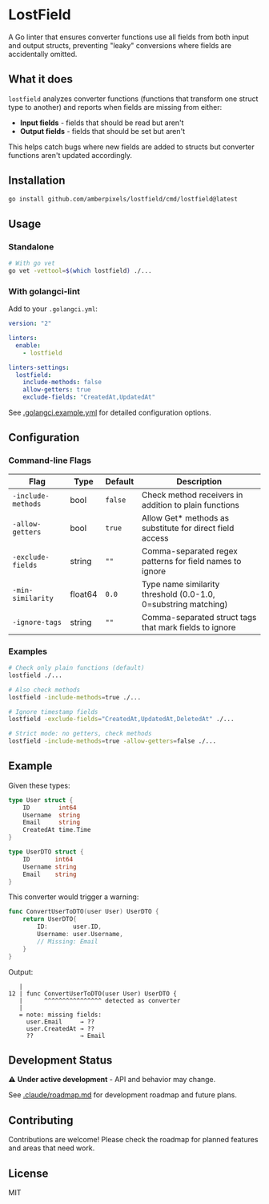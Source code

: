 # LostField

A Go linter that ensures converter functions use all fields from both input and output structs, preventing "leaky" conversions where fields are accidentally omitted.

## What it does

`lostfield` analyzes converter functions (functions that transform one struct type to another) and reports when fields are missing from either:
- **Input fields** - fields that should be read but aren't
- **Output fields** - fields that should be set but aren't

This helps catch bugs where new fields are added to structs but converter functions aren't updated accordingly.

## Installation

```bash
go install github.com/amberpixels/lostfield/cmd/lostfield@latest
```

## Usage

### Standalone

```bash
# With go vet
go vet -vettool=$(which lostfield) ./...
```

### With golangci-lint

Add to your `.golangci.yml`:

```yaml
version: "2"

linters:
  enable:
    - lostfield

linters-settings:
  lostfield:
    include-methods: false
    allow-getters: true
    exclude-fields: "CreatedAt,UpdatedAt"
```

See [.golangci.example.yml](.golangci.example.yml) for detailed configuration options.

## Configuration

### Command-line Flags

| Flag | Type | Default | Description |
|------|------|---------|-------------|
| `-include-methods` | bool | `false` | Check method receivers in addition to plain functions |
| `-allow-getters` | bool | `true` | Allow Get* methods as substitute for direct field access |
| `-exclude-fields` | string | `""` | Comma-separated regex patterns for field names to ignore |
| `-min-similarity` | float64 | `0.0` | Type name similarity threshold (0.0-1.0, 0=substring matching) |
| `-ignore-tags` | string | `""` | Comma-separated struct tags that mark fields to ignore |

### Examples

```bash
# Check only plain functions (default)
lostfield ./...

# Also check methods
lostfield -include-methods=true ./...

# Ignore timestamp fields
lostfield -exclude-fields="CreatedAt,UpdatedAt,DeletedAt" ./...

# Strict mode: no getters, check methods
lostfield -include-methods=true -allow-getters=false ./...
```

## Example

Given these types:

```go
type User struct {
    ID        int64
    Username  string
    Email     string
    CreatedAt time.Time
}

type UserDTO struct {
    ID       int64
    Username string
    Email    string
}
```

This converter would trigger a warning:

```go
func ConvertUserToDTO(user User) UserDTO {
    return UserDTO{
        ID:       user.ID,
        Username: user.Username,
        // Missing: Email
    }
}
```

Output:

```
   |
12 | func ConvertUserToDTO(user User) UserDTO {
   |      ^^^^^^^^^^^^^^^^ detected as converter
   |
   = note: missing fields:
     user.Email     → ??
     user.CreatedAt → ??
     ??             → Email
```

## Development Status

⚠️ **Under active development** - API and behavior may change.

See [.claude/roadmap.md](.claude/roadmap.md) for development roadmap and future plans.

## Contributing

Contributions are welcome! Please check the roadmap for planned features and areas that need work.

## License

MIT
